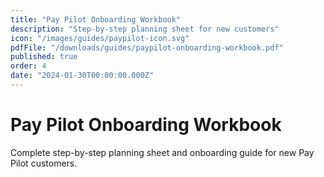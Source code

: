 ```yaml
---
title: "Pay Pilot Onboarding Workbook"
description: "Step-by-step planning sheet for new customers"
icon: "/images/guides/paypilot-icon.svg"
pdfFile: "/downloads/guides/paypilot-onboarding-workbook.pdf"
published: true
order: 4
date: "2024-01-30T00:00:00.000Z"
---
```


# Pay Pilot Onboarding Workbook

Complete step-by-step planning sheet and onboarding guide for new Pay Pilot customers.
